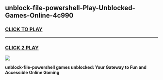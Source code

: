 
## unblock-file-powershell-Play-Unblocked-Games-Online-4c990
<h3>
<a href="https://premium76.site?title=unblock-file-powershell&ref=25A">CLICK TO PLAY</a></h3>
<hr>

<h3>
<a href="https://premium76.site?title=unblock-file-powershell&ref=25A">CLICK 2 PLAY</a>
  
</h3>

<a href="https://premium76.site?title=unblock-file-powershell&ref=25A"><img src="https://clearcache.store/games.png"></a>


**unblock-file-powershell games unblocked: Your Gateway to Fun and Accessible Online Gaming**

